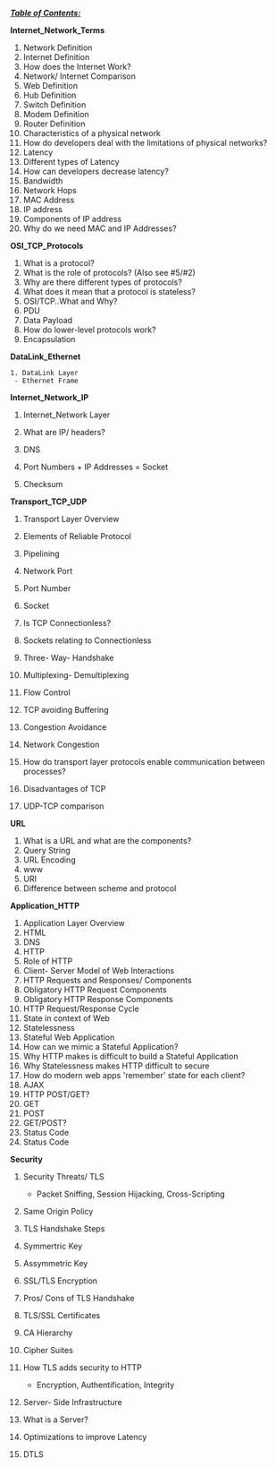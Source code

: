 <u>***Table of Contents:***</u>



**Internet_Network_Terms** 

1. Network Definition
2. Internet Definition
3. How does the Internet Work?
4. Network/ Internet Comparison
5. Web Definition
6. Hub Definition
7. Switch Definition
8. Modem Definition
9. Router Definition
10. Characteristics of a physical network
11. How do developers deal with the limitations of physical networks?
12. Latency
13. Different types of Latency
14. How can developers decrease latency?
15. Bandwidth
16. Network Hops
17. MAC Address
18. IP address
19. Components of IP address
20. Why do we need MAC and IP Addresses?



**OSI_TCP_Protocols**

1) What is a protocol?
2) What is the role of protocols?  (Also see #5/#2)
3) Why are there different types of protocols?
4) What does it mean that a protocol is stateless?
5) OSI/TCP..What and Why?     
6) PDU
7) Data Payload
8) How do lower-level protocols work?
9) Encapsulation



**DataLink_Ethernet**

	1. DataLink Layer
     - Ethernet Frame



**Internet_Network_IP**

1. Internet_Network Layer

2. What are IP/ headers?

3. DNS

4. Port Numbers + IP Addresses = Socket

5. Checksum



**Transport_TCP_UDP**

1. Transport Layer Overview

2. Elements of Reliable Protocol 

3. Pipelining 

4. Network Port

5. Port Number

6. Socket

7. Is TCP Connectionless?

8. Sockets relating to Connectionless

9. Three- Way- Handshake

10. Multiplexing- Demultiplexing 

11. Flow Control

12. TCP avoiding Buffering 

13. Congestion Avoidance 

14. Network Congestion

15. How do transport layer protocols enable communication between processes?

16. Disadvantages of TCP 

17. UDP-TCP comparison




**URL**

1. What is a URL and what are the components? 
2. Query String 
3. URL Encoding 
4. www
5. URI
6. Difference between scheme and protocol 



**Application_HTTP**

1. Application Layer Overview
2. HTML
3. DNS
4. HTTP 
5. Role of HTTP 
6. Client- Server Model of Web Interactions 
7. HTTP Requests and Responses/ Components 
8. Obligatory HTTP Request Components 
9. Obligatory HTTP Response Components 
10. HTTP Request/Response Cycle
11. State in context of Web 
12. Statelessness 
13. Stateful Web Application
14. How can we mimic a Stateful Application?
15. Why HTTP makes is difficult to build a Stateful Application
16. Why Statelessness makes HTTP difficult to secure
17. How do modern web apps 'remember' state for each client?
18. AJAX
19. HTTP POST/GET?
20. GET 
21. POST 
22. GET/POST?
23. Status Code 
24. Status Code 



**Security**

1. Security Threats/ TLS 
   - Packet Sniffing, Session Hijacking, Cross-Scripting 
2. Same Origin Policy 
3. TLS Handshake Steps 
4. Symmertric Key 
5. Assymmetric Key 
6. SSL/TLS Encryption
7. Pros/ Cons of TLS Handshake 
8. TLS/SSL Certificates 
9. CA Hierarchy 
10. Cipher Suites 
11. How TLS adds security to HTTP 
    - Encryption, Authentification, Integrity
12. Server- Side Infrastructure 

13. What is a Server?
14. Optimizations to improve Latency
15. DTLS 